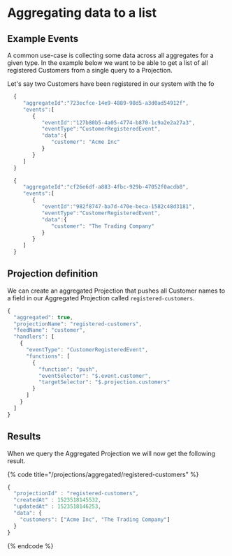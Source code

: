 # Aggregating data to a list

## Example Events

A common use-case is collecting some data across all aggregates for a given type. In the example below we want to be able to get a list of all registered Customers from a single query to a Projection.

Let's say two Customers have been registered in our system with the fo

```javascript
  {  
     "aggregateId":"723ecfce-14e9-4889-98d5-a3d0ad54912f",
     "events":[  
        {  
           "eventId":"127b80b5-4a05-4774-b870-1c9a2e2a27a3",
           "eventType":"CustomerRegisteredEvent",
           "data":{  
              "customer": "Acme Inc"
           }
        }
     ]
  }
```

```javascript
  {  
     "aggregateId":"cf26e6df-a883-4fbc-929b-47052f0acdb8",
     "events":[  
        {  
           "eventId":"982f8747-ba7d-470e-beca-1582c48d3181",
           "eventType":"CustomerRegisteredEvent",
           "data":{  
              "customer": "The Trading Company"
           }
        }
     ]
  }
```

## Projection definition

We can create an aggregated Projection that pushes all Customer names to a field in our Aggregated Projection called `registered-customers`.

```javascript
{
  "aggregated": true,
  "projectionName": "registered-customers",
  "feedName": "customer",
  "handlers": [
    {
      "eventType": "CustomerRegisteredEvent",
      "functions": [
        {
          "function": "push",
          "eventSelector": "$.event.customer",
          "targetSelector": "$.projection.customers"
        }
      ]
    }
  ]
}
```

## Results

When we query the Aggregated Projection we will now get the following result.

{% code title="/projections/aggregated/registered-customers" %}
```javascript
{
  "projectionId" : "registered-customers",       
  "createdAt" : 1523518145532,                                   
  "updatedAt" : 1523518146253,                                   
  "data": {
    "customers": ["Acme Inc", "The Trading Company"]
  }
}
```
{% endcode %}

